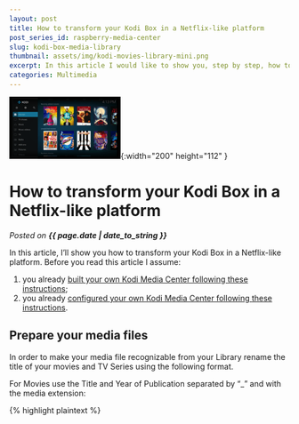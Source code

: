 ```yaml
---
layout: post
title: How to transform your Kodi Box in a Netflix-like platform
post_series_id: raspberry-media-center
slug: kodi-box-media-library
thumbnail: assets/img/kodi-movies-library-mini.png
excerpt: In this article I would like to show you, step by step, how to transform your Kodi Box in a Netflix-like platform.
categories: Multimedia
---
```


![How to transform your Kodi Box in a Netflix-like platform](assets/img/kodi-movies-library-mini.png){:width="200" height="112" }

# How to transform your Kodi Box in a Netflix-like platform
_Posted on **{{ page.date | date_to_string }}**_

In this article, I’ll show you how to transform your Kodi Box in a Netflix-like platform. Before you read this article I assume:

1.  you already [built your own Kodi Media Center following these instructions](raspberry-media-center);
2.  you already [configured your own Kodi Media Center following these instructions](how-to-configure-kodi-media-center).

## Prepare your media files

In order to make your media file recognizable from your Library rename the title of your movies and TV Series using the following format.

For Movies use the Title and Year of Publication separated by “\_” and with the media extension:

{% highlight plaintext %}
<Title>_<Year>.<ext>
{% endhighlight %}

Here an example:

{% highlight plaintext %}
Alladin_1992.mkv
{% endhighlight %}

For TV Shows use the following format:

{% highlight plaintext %}
<Title>/<Title>_<Season>_<Season Number>/<Title>_<Episode Number>x<Season Number>.<ext>
{% endhighlight %}

Here an example:

{% highlight plaintext %}
Arrow/Arrow_Season_01/Arrow_01x01.avi 
{% endhighlight %}

## Create your Movies Library

Go on the Movies menu and click on Add videos.

![Kodi Movies Add Videos](assets/img/Kodi_Movies_Add_Videos.png)

Browse your Movies clicking on the Browse button and selecting the Root Filesystem.

![Kodi Movies Select Sources 2](assets/img/Kodi_Movies-Select_Sources_2.png)

Then select your movies folder that in our case is _/media/KODI/Movies_. Leave the default name Movies and click OK.

![Kodi Movies Select Sources 3](assets/img/Kodi_Movies-Select_Sources_3.png)

You have to tell Kodi that this folder contains Movies. To do that select “This directory contains”.

![Kodi Movies Select Sources 4](assets/img/Kodi_Movies-Select_Sources_4.png)

Specify that this folder contains Movies.

![Kodi Movies Select Sources 5](assets/img/Kodi_Movies-Select_Sources_5.png)

Leave the default settings and click OK.

![Kodi Movies Select Sources 6](assets/img/Kodi_Movies-Select_Sources_6.png)

Start to populate the Library selecting Yes when it asks “Do you want to refresh information for all items within this path?”.

![Kodi Movies Select Sources 7](assets/img/Kodi_Movies-Select_Sources_7.png)

The system will start to download Fan Art from the Movie Database for each film in the _/media/KODI/Movies_ folder.

![Kodi Movies Select Sources 8](assets/img/Kodi_Movies-Select_Sources_8.png)

## Create your TV Shows Library

With a similar procedure, you can create a TV Shows Library with a style similar to Netflix.

Go on TV Shows and click on Add videos. Follow the same procedure as above but this time select the /media/KODI/TVShows folder. When the system asks for media content, specify the folder contains TV Shows.

![Kodi TV Series](assets/img/Kodi-TV_Series.png)

## Improve Media Library Performance

Once you created the Media Library for Movies and TV Series you’ll notice that images load is a little bit slow. To speed it up and make the system responsive, you have to reduce the Kodi user interface resolution to 720p. Video will still play at full resolution (e.g. 1080p).

Go to Settings -> System -> Display -> Resolution to change the resolution.